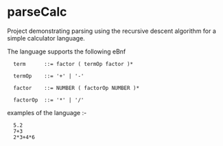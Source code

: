 # parseCalc

Project demonstrating parsing using the recursive descent 
algorithm for a simple calculator language.

The language supports the following eBnf

```
  term      ::= factor ( termOp factor )*
  
  termOp    ::= '+' | '-'
  
  factor    ::= NUMBER ( factorOp NUMBER )*
  
  factorOp  ::= '*' | '/' 
```

examples of the language :-

```
  5.2
  7+3
  2*3+4*6
```
